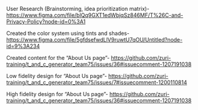 User Research (Brainstorming, idea prioritization matrix)- https://www.figma.com/file/blQq9GXT1edWbjqSz846MF/T%26C-and-Privacy-Policy?node-id=0%3A1 

Created the color system using tints and shades- https://www.figma.com/file/5gfdsefwdLlV9ruwtU7qOU/Untitled?node-id=9%3A234 

Created content for the “About Us page”- https://github.com/zuri-training/t_and_c_generator_team75/issues/36#issuecomment-1207191038 

Low fidelity design for “About Us page”- https://github.com/zuri-training/t_and_c_generator_team75/issues/7#issuecomment-1200110814 

High fidelity design for “About Us page”- https://github.com/zuri-training/t_and_c_generator_team75/issues/36#issuecomment-1207191038 

 
